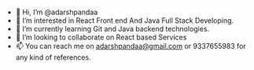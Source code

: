 - 👋 Hi, I’m @adarshpandaa
- 👀 I’m interested in React Front end And Java Full Stack Developing.
- 🌱 I’m currently learning Git and Java backend technologies.
- 💞️ I’m looking to collaborate on React based Services
- 📫 You can reach me on adarshpandaa@gmail.com or 9337655983 for any kind of references.

<!---
adarshpandaa/adarshpandaa is a ✨ special ✨ repository because its `README.md` (this file) appears on your GitHub profile.
You can click the Preview link to take a look at your changes.
--->

